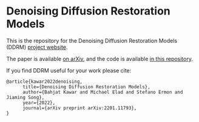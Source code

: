 # Denoising Diffusion Restoration Models
This is the repository for the Denoising Diffusion Restoration Models (DDRM) [project website](https://ddrm-ml.github.io/).

The paper is available [on arXiv](https://arxiv.org/abs/2201.11793), and the code is available [in this repository](https://github.com/bahjat-kawar/ddrm).

If you find DDRM useful for your work please cite:
```
@article{kawar2022denoising,
      title={Denoising Diffusion Restoration Models}, 
      author={Bahjat Kawar and Michael Elad and Stefano Ermon and Jiaming Song},
      year={2022},
      journal={arXiv preprint arXiv:2201.11793},
}
```
